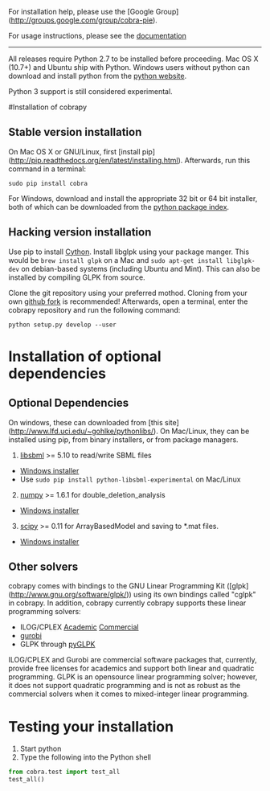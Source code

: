 For installation help, please use the [Google Group]
(http://groups.google.com/group/cobra-pie).

For usage instructions, please see the 
[documentation](https://cobrapy.readthedocs.org/en/latest/)

--------------------------------------------------------------------------------

All releases require Python 2.7 to be installed before proceeding.
Mac OS X (10.7+) and Ubuntu ship with Python. Windows users without python 
can download and install python from the [python 
website](http://www.python.org/download/releases/2.7.6/).

Python 3 support is still considered experimental.

#Installation of cobrapy

## Stable version installation
On Mac OS X or GNU/Linux, first [install pip]
(http://pip.readthedocs.org/en/latest/installing.html).
Afterwards, run this command in a terminal:

    sudo pip install cobra

For Windows, download and install the appropriate 32 bit or 64 bit installer,
both of which can be downloaded from the [python package
index](https://pypi.python.org/pypi/cobra/).


## Hacking version installation
Use pip to install [Cython](http://cython.org/). Install libglpk using your
package manger. This would be ```brew install glpk``` on a Mac and
```sudo apt-get install libglpk-dev``` on debian-based systems (including
Ubuntu and Mint). This can also be installed by compiling GLPK from source.

Clone the git repository using your preferred mothod. Cloning from your
own [github fork](https://help.github.com/articles/fork-a-repo) is recommended!
Afterwards, open a terminal, enter the cobrapy repository and run the following
command:

    python setup.py develop --user

# Installation of optional dependencies
## Optional Dependencies
On windows, these can downloaded from [this site]
(http://www.lfd.uci.edu/~gohlke/pythonlibs/). On Mac/Linux, they can be
installed using pip, from binary installers, or from package managers.

1. [libsbml](http://sbml.org) >= 5.10 to read/write SBML files
  * [Windows installer](http://www.lfd.uci.edu/~gohlke/pythonlibs/#libsbml)
  * Use ```sudo pip install python-libsbml-experimental``` on Mac/Linux
2. [numpy](http://numpy.org) >= 1.6.1 for double_deletion_analysis
  * [Windows installer](http://www.lfd.uci.edu/~gohlke/pythonlibs/#numpy)
3. [scipy](http://scipy.org) >= 0.11 for ArrayBasedModel and saving to *.mat files.
  * [Windows installer](http://www.lfd.uci.edu/~gohlke/pythonlibs/#scipy)

## Other solvers
cobrapy comes with bindings to the GNU Linear Programming Kit ([glpk]
(http://www.gnu.org/software/glpk/)) using its own bindings called "cglpk" in
cobrapy. In addition, cobrapy currently cobrapy supports these linear
programming solvers:

 * ILOG/CPLEX
  [Academic](https://www.ibm.com/developerworks/university/academicinitiative/)
  [Commercial](http://www.ibm.com/software/integration/optimization/cplex-optimizer/)
 * [gurobi](http://gurobi.com)
 * GLPK through [pyGLPK](http://tfinley.net/software/pyglpk/)

ILOG/CPLEX and Gurobi are commercial software packages that, currently, 
provide free licenses for academics and support both linear and quadratic 
programming. GLPK is an opensource linear programming solver; however, it 
does not support quadratic programming and is not as robust as the 
commercial solvers when it comes to mixed-integer linear programming.


# Testing your installation
1. Start python
2. Type the following into the Python shell

```python
from cobra.test import test_all
test_all()
```
